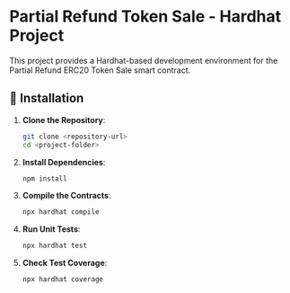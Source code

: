 # Partial Refund Token Sale - Hardhat Project

This project provides a Hardhat-based development environment for the Partial Refund ERC20 Token Sale smart contract.

## 🚀 Installation

1. **Clone the Repository**:

   ```sh
   git clone <repository-url>
   cd <project-folder>
   ```

2. **Install Dependencies**:

   ```sh
   npm install
   ```

3. **Compile the Contracts**:

   ```sh
   npx hardhat compile
   ```

4. **Run Unit Tests**:

   ```sh
   npx hardhat test
   ```

5. **Check Test Coverage**:

   ```sh
   npx hardhat coverage
   ```
